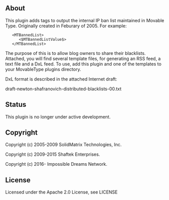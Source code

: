 About
-----
This plugin adds tags to output the internal IP ban list maintained in Movable Type.
Originally created in Feburary of 2005. For example:
```
   <MTBannedList>
      <$MTBannedListValue$>
   </MTBannedList>
```
The purpose of this is to allow blog owners to share their blacklists. Attached,
you will find several template files, for generating an RSS feed, a text file
and a DxL feed. To use, add this plugin and one of the templates to your
MovableType plugins directory.

DxL format is described in the attached Internet draft:

draft-newton-shafranovich-distributed-blacklists-00.txt

Status
------
This plugin is no longer under active development.

Copyright
---------
Copyright (c) 2005-2009 SolidMatrix Technologies, Inc.

Copyright (c) 2009-2015 Shaftek Enterprises.

Copyright (c) 2016- Impossible Dreams Network.

License
-------
Licensed under the Apache 2.0 License, see LICENSE
